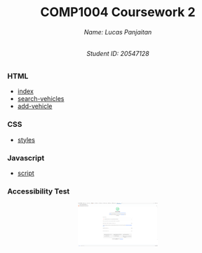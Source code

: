<div align="center">
  <h1 style="text-align: center">COMP1004 Coursework 2</h1>
  <h6 style="text-align: center">Name: Lucas Panjaitan</h6>
  <h6 style="text-align: center">Student ID: 20547128</h6>
</div>

### HTML
- [index](index.html)
- [search-vehicles](search-vehicles.html)
- [add-vehicle](add-vehicle.html)

### CSS
- [styles](styles.css)

### Javascript
- [script](script.js)

### Accessibility Test
<div align="center">
  <img src="/img/lighthouse.png" height="100">
</div>
